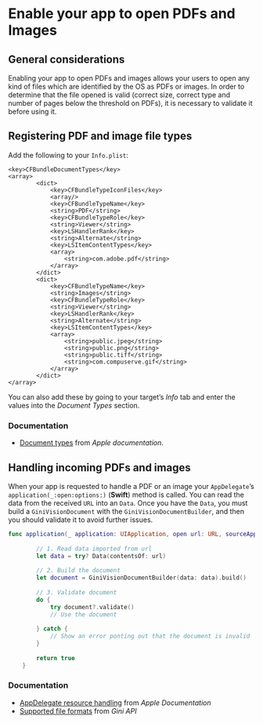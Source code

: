Enable your app to open PDFs and Images
=============================

General considerations
----------------------

Enabling your app to open PDFs and images allows your users to open any kind of files which are identified by the OS as PDFs or images.
In order to determine that the file opened is valid (correct size, correct type and number of pages below the threshold on PDFs), it is necessary to validate it before using it. 

Registering PDF and image file types
------------------------------------

Add the following to your `Info.plist`:

``` sourceCode
<key>CFBundleDocumentTypes</key>
<array>
        <dict>
            <key>CFBundleTypeIconFiles</key>
            <array/>
            <key>CFBundleTypeName</key>
            <string>PDF</string>
            <key>CFBundleTypeRole</key>
            <string>Viewer</string>
            <key>LSHandlerRank</key>
            <string>Alternate</string>
            <key>LSItemContentTypes</key>
            <array>
                <string>com.adobe.pdf</string>
            </array>
        </dict>
        <dict>
            <key>CFBundleTypeName</key>
            <string>Images</string>
            <key>CFBundleTypeRole</key>
            <string>Viewer</string>
            <key>LSHandlerRank</key>
            <string>Alternate</string>
            <key>LSItemContentTypes</key>
            <array>
                <string>public.jpeg</string>
                <string>public.png</string>
                <string>public.tiff</string>
                <string>com.compuserve.gif</string>
            </array>
        </dict>
</array>
```

You can also add these by going to your target’s *Info* tab and enter the values into the *Document Types* section.

### Documentation

-   [Document types](https://developer.apple.com/library/content/documentation/FileManagement/Conceptual/DocumentInteraction_TopicsForIOS/Articles/RegisteringtheFileTypesYourAppSupports.html) from _Apple documentation_.

Handling incoming PDFs and images
---------------------------------

When your app is requested to handle a PDF or an image your `AppDelegate`’s `application(_:open:options:)` (__Swift__) method is called. You can read the data from the received `URL` into an `Data`. 
Once you have the `Data`, you must build a `GiniVisionDocument` with the `GiniVisionDocumentBuilder`, and then you should validate it to avoid further issues.


```swift
func application(_ application: UIApplication, open url: URL, sourceApplication: String?, annotation: Any) -> Bool {
        
        // 1. Read data imported from url
        let data = try? Data(contentsOf: url)
        
        // 2. Build the document
        let document = GiniVisionDocumentBuilder(data: data).build()
        
        // 3. Validate document        
        do {
            try document?.validate()
            // Use the document
            
        } catch {
        	// Show an error ponting out that the document is invalid
        }
        
        return true
    }
```
    
### Documentation

-   [AppDelegate resource handling](https://developer.apple.com/documentation/uikit/uiapplicationdelegate/1623112-application) from _Apple Documentation_
-   [Supported file formats](http://developer.gini.net/gini-api/html/documents.html#supported-file-formats) from _Gini API_